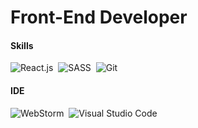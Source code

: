<h1>Front-End Developer</h1>

#### Skills
  
  ![React.js](https://img.shields.io/badge/-React.js-0D1117?style=for-the-badge&logo=react&labelColor=0D1117)&nbsp;
  ![SASS](https://img.shields.io/badge/-Sass-0D1117?style=for-the-badge&logo=SASS&logoColor=CD6799&labelColor=0D1117)&nbsp;
  ![Git](https://img.shields.io/badge/-Git-0D1117?style=for-the-badge&logo=git&labelColor=0D1117)&nbsp;

#### IDE
  ![WebStorm](https://img.shields.io/badge/-WebStorm-0D1117?style=for-the-badge&logo=webstorm&labelColor=0D1117)&nbsp;
  ![Visual Studio Code](https://img.shields.io/badge/Visual%20Studio%20Code-0D1117.svg?style=for-the-badge&logo=visual-studio-code&logoColor=white)
  
<!-- #### Where To Find Me  
   ![LinkedIn](https://img.shields.io/badge/-linkedin-0D1117?style=for-the-badge&logo=linkedin&labelColor=0D1117)&nbsp;<a href="https://br.linkedin.com/in/lucas-pirolli-aa64031b3" target="_blank"></a> -->
  

  
 
  

  
